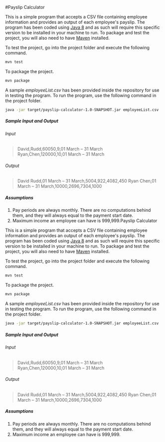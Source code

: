 #Payslip Calculator

This is a simple program that accepts a CSV file containing employee information and provides an output of each employee's payslip. The program has been coded using [Java 8](http://www.oracle.com/technetwork/java/javase/downloads/jdk8-downloads-2133151.html) and as such will require this specific version to be installed in your machine to run. To package and test the project, you will also need to have [Maven](https://maven.apache.org/guides/getting-started/maven-in-five-minutes.html) installed.

To test the project, go into the project folder and execute the following command.
```sh
mvn test
```

To package the project.
```sh
mvn package
```

A sample _employeeList.csv_ has been provided inside the repository for use in testing the program. To run the program, use the following command in the project folder.
```sh
java -jar target/payslip-calculator-1.0-SNAPSHOT.jar employeeList.csv
```

##### Sample Input and Output
###### Input
>David,Rudd,60050,9,01 March – 31 March  
>Ryan,Chen,120000,10,01 March – 31 March
###### Output
>David Rudd,01 March – 31 March,5004,922,4082,450
>Ryan Chen,01 March – 31 March,10000,2696,7304,1000

##### Assumptions
1. Pay periods are always monthly. There are no computations behind them, and they will always equal to the payment start date.
2. Maximum income an employee can have is 999,999.Payslip Calculator

This is a simple program that accepts a CSV file containing employee information and provides an output of each employee's payslip. The program has been coded using [Java 8](http://www.oracle.com/technetwork/java/javase/downloads/jdk8-downloads-2133151.html) and as such will require this specific version to be installed in your machine to run. To package and test the project, you will also need to have [Maven](https://maven.apache.org/guides/getting-started/maven-in-five-minutes.html) installed.

To test the project, go into the project folder and execute the following command.
```sh
mvn test
```

To package the project.
```sh
mvn package
```

A sample _employeeList.csv_ has been provided inside the repository for use in testing the program. To run the program, use the following command in the project folder.
```sh
java -jar target/payslip-calculator-1.0-SNAPSHOT.jar employeeList.csv
```

##### Sample Input and Output
###### Input
>David,Rudd,60050,9,01 March – 31 March  
>Ryan,Chen,120000,10,01 March – 31 March
###### Output
>David Rudd,01 March – 31 March,5004,922,4082,450
>Ryan Chen,01 March – 31 March,10000,2696,7304,1000

##### Assumptions
1. Pay periods are always monthly. There are no computations behind them, and they will always equal to the payment start date.
2. Maximum income an employee can have is 999,999.
